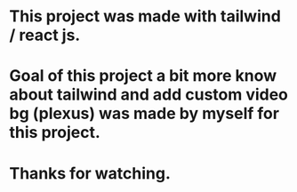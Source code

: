 # This project was made with tailwind / react js.
# Goal of this project a bit more know about tailwind and add custom video bg (plexus) was made by myself for this project.
# Thanks for watching.
